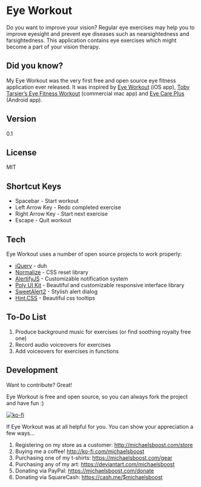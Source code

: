 Eye Workout
===================

Do you want to improve your vision? Regular eye exercises may help you to improve eyesight and prevent eye diseases such as nearsightedness and farsightedness. This application contains eye exercises which might become a part of your vision therapy.

Did you know?
-------------

My Eye Workout was the very first free and open source eye fitness application ever released. It was inspired by [Eye Workout](https://apps.apple.com/us/app/eye-workout/id763029932) (iOS app), [Toby Tarsier’s Eye Fitness Workout](http://www.janessig.com/new-app-toby-tarsiers-eye-fitness-workout/) (commercial mac app) and [Eye Care Plus](https://play.google.com/store/apps/details?id=com.eyeexamtest.eyecareplus&hl=en_US) (Android app).

Version
-------------

0.1

License
-------------

MIT

Shortcut Keys
-------------

* Spacebar - Start workout
* Left Arrow Key - Redo completed exercise
* Right Arrow Key - Start next exercise
* Escape - Quit workout

Tech
-------------

Eye Workout uses a number of open source projects to work properly:

* [jQuery](http://jquery.com/) - duh
* [Normalize](https://github.com/necolas/normalize.css) - CSS reset library
* [AlertifyJS](https://github.com/fabien-d/alertify.js/tree/0.3) - Customizable notification system
* [Poly UI Kit](https://github.com/Guilh/Poly) - Beautiful and customizable responsive interface library
* [SweetAlert2](https://sweetalert2.github.io/) - Stylish alert dialog
* [Hint.CSS](https://kushagra.dev/lab/hint/) - Beautiful css tooltips

To-Do List
-------------

  1. Produce background music for exercises (or find soothing royalty free one)
  2. Record audio voiceovers for exercises
  3. Add voiceovers for exercises in functions
  
Development
-------------

Want to contribute? Great!  

Eye Workout is free and open source, so you can always fork the project and have fun :)

[![ko-fi](https://az743702.vo.msecnd.net/cdn/kofi2.png?v=0)](https://ko-fi.com/michaelsboost)

If Eye Workout was at all helpful for you. You can show your appreciation a few ways...

1) Registering on my store as a customer: http://michaelsboost.com/store
2) Buying me a coffee! http://ko-fi.com/michaelsboost
3) Purchasing one of my t-shirts: https://michaelsboost.com/gear
4) Purchasing any of my art: https://deviantart.com/michaelsboost
5) Donating via PayPal: https://michaelsboost.com/donate
6) Donating via SquareCash: https://cash.me/$michaelsboost
